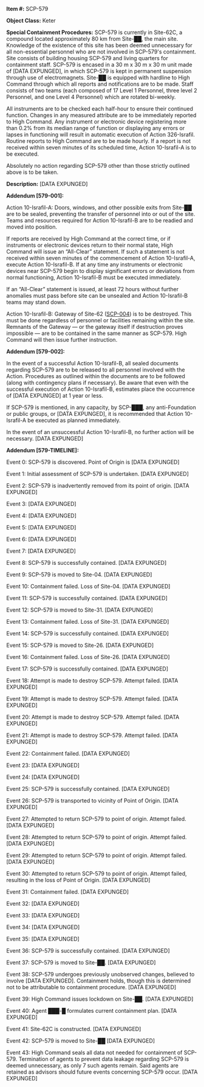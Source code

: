 **Item #:** SCP-579

**Object Class:** Keter

**Special Containment Procedures:** SCP-579 is currently in Site-62C, a compound located approximately 80 km from Site-██, the main site. Knowledge of the existence of this site has been deemed unnecessary for all non-essential personnel who are not involved in SCP-579's containment. Site consists of building housing SCP-579 and living quarters for containment staff. SCP-579 is encased in a 30 m x 30 m x 30 m unit made of \[DATA EXPUNGED\], in which SCP-579 is kept in permanent suspension through use of electromagnets. Site-██ is equipped with hardline to High Command through which all reports and notifications are to be made. Staff consists of two teams (each composed of 17 Level 1 Personnel, three level 2 Personnel, and one Level 4 Personnel) which are rotated bi-weekly.

All instruments are to be checked each half-hour to ensure their continued function. Changes in any measured attribute are to be immediately reported to High Command. Any instrument or electronic device registering more than 0.2% from its median range of function or displaying any errors or lapses in functioning will result in automatic execution of Action 326-Israfil. Routine reports to High Command are to be made hourly. If a report is not received within seven minutes of its scheduled time, Action 10-Israfil-A is to be executed.

Absolutely no action regarding SCP-579 other than those strictly outlined above is to be taken.

**Description:** \[DATA EXPUNGED\]

**Addendum \[579-001\]:**

Action 10-Israfil-A: Doors, windows, and other possible exits from Site-██ are to be sealed, preventing the transfer of personnel into or out of the site. Teams and resources required for Action 10-Israfil-B are to be readied and moved into position.

If reports are received by High Command at the correct time, or if instruments or electronic devices return to their normal state, High Command will issue an “All-Clear” statement. If such a statement is not received within seven minutes of the commencement of Action 10-Israfil-A, execute Action 10-Israfil-B. If at any time any instruments or electronic devices near SCP-579 begin to display significant errors or deviations from normal functioning, Action 10-Israfil-B must be executed immediately.

If an “All-Clear” statement is issued, at least 72 hours without further anomalies must pass before site can be unsealed and Action 10-Israfil-B teams may stand down.

Action 10-Israfil-B: Gateway of Site-62 ([SCP-004](/scp-004)) is to be destroyed. This must be done regardless of personnel or facilities remaining within the site. Remnants of the Gateway — or the gateway itself if destruction proves impossible — are to be contained in the same manner as SCP-579. High Command will then issue further instruction.

**Addendum \[579-002\]:**

In the event of a successful Action 10-Israfil-B, all sealed documents regarding SCP-579 are to be released to all personnel involved with the Action. Procedures as outlined within the documents are to be followed (along with contingency plans if necessary). Be aware that even with the successful execution of Action 10-Israfil-B, estimates place the occurrence of \[DATA EXPUNGED\] at 1 year or less.

If SCP-579 is mentioned, in any capacity, by SCP-███, any anti-Foundation or public groups, or \[DATA EXPUNGED\], it is recommended that Action 10-Israfil-A be executed as planned immediately.

In the event of an unsuccessful Action 10-Israfil-B, no further action will be necessary. \[DATA EXPUNGED\]

**Addendum \[579-TIMELINE\]:**

Event 0: SCP-579 is discovered. Point of Origin is \[DATA EXPUNGED\]

Event 1: Initial assessment of SCP-579 is undertaken. \[DATA EXPUNGED\]

Event 2: SCP-579 is inadvertently removed from its point of origin. \[DATA EXPUNGED\]

Event 3: \[DATA EXPUNGED\]

Event 4: \[DATA EXPUNGED\]

Event 5: \[DATA EXPUNGED\]

Event 6: \[DATA EXPUNGED\]

Event 7: \[DATA EXPUNGED\]

Event 8: SCP-579 is successfully contained. \[DATA EXPUNGED\]

Event 9: SCP-579 is moved to Site-04. \[DATA EXPUNGED\]

Event 10: Containment failed. Loss of Site-04. \[DATA EXPUNGED\]

Event 11: SCP-579 is successfully contained. \[DATA EXPUNGED\]

Event 12: SCP-579 is moved to Site-31. \[DATA EXPUNGED\]

Event 13: Containment failed. Loss of Site-31. \[DATA EXPUNGED\]

Event 14: SCP-579 is successfully contained. \[DATA EXPUNGED\]

Event 15: SCP-579 is moved to Site-26. \[DATA EXPUNGED\]

Event 16: Containment failed. Loss of Site-26. \[DATA EXPUNGED\]

Event 17: SCP-579 is successfully contained. \[DATA EXPUNGED\]

Event 18: Attempt is made to destroy SCP-579. Attempt failed. \[DATA EXPUNGED\]

Event 19: Attempt is made to destroy SCP-579. Attempt failed. \[DATA EXPUNGED\]

Event 20: Attempt is made to destroy SCP-579. Attempt failed. \[DATA EXPUNGED\]

Event 21: Attempt is made to destroy SCP-579. Attempt failed. \[DATA EXPUNGED\]

Event 22: Containment failed. \[DATA EXPUNGED\]

Event 23: \[DATA EXPUNGED\]

Event 24: \[DATA EXPUNGED\]

Event 25: SCP-579 is successfully contained. \[DATA EXPUNGED\]

Event 26: SCP-579 is transported to vicinity of Point of Origin. \[DATA EXPUNGED\]

Event 27: Attempted to return SCP-579 to point of origin. Attempt failed. \[DATA EXPUNGED\]

Event 28: Attempted to return SCP-579 to point of origin. Attempt failed. \[DATA EXPUNGED\]

Event 29: Attempted to return SCP-579 to point of origin. Attempt failed. \[DATA EXPUNGED\]

Event 30: Attempted to return SCP-579 to point of origin. Attempt failed, resulting in the loss of Point of Origin. \[DATA EXPUNGED\]

Event 31: Containment failed. \[DATA EXPUNGED\]

Event 32: \[DATA EXPUNGED\]

Event 33: \[DATA EXPUNGED\]

Event 34: \[DATA EXPUNGED\]

Event 35: \[DATA EXPUNGED\]

Event 36: SCP-579 is successfully contained. \[DATA EXPUNGED\]

Event 37: SCP-579 is moved to Site-██. \[DATA EXPUNGED\]

Event 38: SCP-579 undergoes previously unobserved changes, believed to involve \[DATA EXPUNGED\]. Containment holds, though this is determined not to be attributable to containment procedure. \[DATA EXPUNGED\]

Event 39: High Command issues lockdown on Site-██. \[DATA EXPUNGED\]

Event 40: Agent ███-█ formulates current containment plan. \[DATA EXPUNGED\]

Event 41: Site-62C is constructed. \[DATA EXPUNGED\]

Event 42: SCP-579 is moved to Site-██ \[DATA EXPUNGED\]

Event 43: High Command seals all data not needed for containment of SCP-579. Termination of agents to prevent data leakage regarding SCP-579 is deemed unnecessary, as only 7 such agents remain. Said agents are retained as advisors should future events concerning SCP-579 occur. \[DATA EXPUNGED\]
